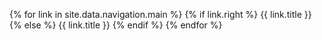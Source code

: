 {% for link in site.data.navigation.main %} {% if link.right %} {{ link.title }} {% else %} {{ link.title }} {% endif %} {% endfor %}